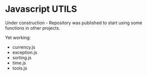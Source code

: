 # Javascript UTILS

Under construction - Repository was published to start using some functions in other projects.

Yet working:

* currency.js
* exception.js
* sorting.js
* time.js
* tools.js
